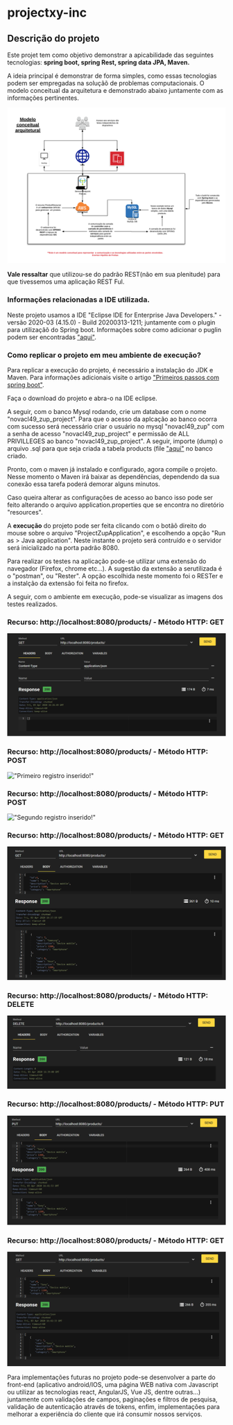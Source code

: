 # projectxy-inc
## Descrição do projeto

Este projet tem como objetivo demonstrar a apicabilidade  das seguintes tecnologias: **spring boot, spring Rest, spring data JPA, Maven.**

A ideia principal é demonstrar de forma simples, como essas tecnologias podem ser empregadas na soluçãõ de problemas computacionais.
O modelo conceitual da arquitetura e demonstrado abaixo juntamente com as informações pertinentes.

!["Modelo conceitual"](https://github.com/evertonhf/projectxy-inc/blob/master/Modelo%20-%20Conceitual.png)

**Vale ressaltar** que utilizou-se do padrão REST(não em sua plenitude) para que tivessemos uma aplicação REST Ful.

### Informações relacionadas a IDE utilizada.

Neste projeto usamos a IDE "Eclipse IDE for Enterprise Java Developers." - versão 2020-03 (4.15.0) - Build 20200313-1211; juntamente com o plugin para utilizaçãõ do Spring boot. Informações sobre como adicionar o puglin podem ser encontradas ["aqui"]("https://www.eclipse.org/community/eclipse_newsletter/2018/february/springboot.php").

### Como replicar o projeto em meu ambiente de execução?

Para replicar a execução do projeto, é necessário a instalação do JDK e Maven. Para informações adicionais visite o artigo ["Primeiros passos com spring boot"]("http://devmedia.com.br/primeiros-passos-com-o-spring-boot/33654").

Faça o download do projeto e abra-o na IDE eclipse.

A seguir, com o banco Mysql rodando, crie um database com o nome "novacl49_zup_project". Para que o acesso da aplcação ao banco ocorra com sucesso será necessário criar o usuário no mysql "novacl49_zup" com a senha de acesso "novacl49_zup_project" e permissão de ALL PRIVILLEGES ao banco "novacl49_zup_project". A seguir, importe (dump) o arquivo .sql para que seja criada a tabela products (file ["aqui"]("https://github.com/evertonhf/projectxy-inc/blob/master/database_model/zup_models.sql") no banco criado. 

Pronto, com o maven já instalado e configurado, agora compile o projeto.  Nesse momento o Maven irá baixar as dependências, dependendo da sua conexão essa tarefa poderá demorar alguns minutos. 

Caso queira alterar as configurações de acesso ao banco isso pode ser feito alterando o arquivo application.properties que se encontra no diretório "resources".

A **execução** do projeto pode ser feita clicando com o botãõ direito do mouse sobre o arquivo "ProjectZupApplication", e escolhendo a opção "Run as > Java application". Neste instante o projeto será contruído e o servidor será inicializado na porta padrão 8080.

Para realizar os testes na aplicação pode-se utilizar uma extensão do navegador (Firefox, chrome etc...). A sugestão da extensão a serutilizada é o "postman", ou "Rester". A opção escolhida neste momento foi o RESTer e a instalção da extensão foi feita no firefox.

A seguir, com o ambiente em execução, pode-se visualizar as imagens dos testes realizados.

### Recurso: http://localhost:8080/products/  -  Método HTTP: GET 

!["Banco vazio"](https://github.com/evertonhf/projectxy-inc/blob/master/prints/GET%20-%200%20registros.png)

### Recurso: http://localhost:8080/products/  -  Método HTTP: POST

!["Primeiro registro inserido!"](https://github.com/evertonhf/projectxy-inc/blob/master/prints/POST%20-%201%C2%BA%20registro.png)

### Recurso: http://localhost:8080/products/  -  Método HTTP: POST
!["Segundo registro inserido!"](https://github.com/evertonhf/projectxy-inc/blob/master/prints/POST%20-%202%C2%BA%20registro.png)

### Recurso: http://localhost:8080/products/  -  Método HTTP: GET
!["Exibindo 2 registros!"](https://github.com/evertonhf/projectxy-inc/blob/master/prints/GET%20-%202%20registros.png)

### Recurso: http://localhost:8080/products/  -  Método HTTP: DELETE
!["Excluindo registro id:8"](https://github.com/evertonhf/projectxy-inc/blob/master/prints/DELETE%20-%20REGISTRO%208.png)

### Recurso: http://localhost:8080/products/  -  Método HTTP: PUT
!["Alterando registro id:7"](https://github.com/evertonhf/projectxy-inc/blob/master/prints/PUT%20-%20REGISTRO%207.png)

### Recurso: http://localhost:8080/products/  -  Método HTTP: GET
!["Exibindo 1 registro existente."](https://github.com/evertonhf/projectxy-inc/blob/master/prints/GET%20-%201%20registros.png)

Para implementações futuras no projeto pode-se desenvolver a parte do front-end (aplicativo android/IOS, uma página WEB nativa com Javascript ou utilizar as tecnologias react, AngularJS, Vue JS, dentre outras...) juntamente com validações de campos, paginações e filtros de pesquisa, validação de autenticação através de tokens, enfim, implementações para melhorar a experiência do cliente que irá consumir nossos serviços.
